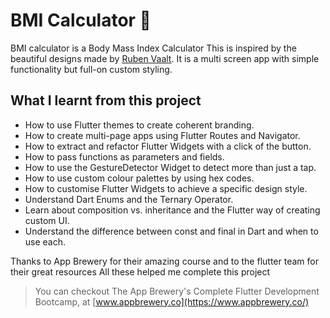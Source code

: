 
# BMI Calculator 💪

BMI calculator is a Body Mass Index Calculator 
This is inspired by the beautiful designs made by [Ruben Vaalt](https://dribbble.com/shots/4585382-Simple-BMI-Calculator).
It is a multi screen app with simple functionality but full-on custom styling. 

## What I learnt from this project

- How to use Flutter themes to create coherent branding. 
- How to create multi-page apps using Flutter Routes and Navigator.
- How to extract and refactor Flutter Widgets with a click of the button. 
- How to pass functions as parameters and fields.
- How to use the GestureDetector Widget to detect more than just a tap.
- How to use custom colour palettes by using hex codes.
- How to customise Flutter Widgets to achieve a specific design style.
- Understand Dart Enums and the Ternary Operator.
- Learn about composition vs. inheritance and the Flutter way of creating custom UI.
- Understand the difference between const and final in Dart and when to use each.

Thanks to App Brewery for their amazing course and to the flutter team for their great resources
All these helped me complete this project

>You can checkout The App Brewery's Complete Flutter Development Bootcamp, at [www.appbrewery.co](https://www.appbrewery.co/)
